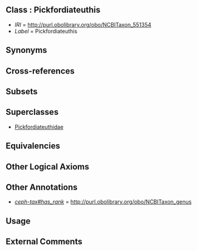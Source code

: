 
## Class : Pickfordiateuthis

 * *IRI* = http://purl.obolibrary.org/obo/NCBITaxon_551354
 * *Label* = Pickfordiateuthis

## Synonyms


## Cross-references


## Subsets


## Superclasses

 * [Pickfordiateuthidae](../../NCBITaxon/56/NCBITaxon_551356.md)

## Equivalencies


## Other Logical Axioms


## Other Annotations

 * *[ceph-tax#has_rank](../../ceph-tax#has/nk/ceph-tax#has_rank.md)* = http://purl.obolibrary.org/obo/NCBITaxon_genus

## Usage


## External Comments

